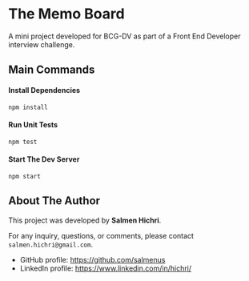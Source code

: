 # The Memo Board

A mini project developed for BCG-DV as part of a Front End Developer interview challenge.

## Main Commands

#### Install Dependencies

```
npm install
```

#### Run Unit Tests

```
npm test
```

#### Start The Dev Server

```
npm start
```

## About The Author

This project was developed by **Salmen Hichri**.

For any inquiry, questions, or comments, please contact `salmen.hichri@gmail.com`.

* GitHub profile: https://github.com/salmenus
* LinkedIn profile: https://www.linkedin.com/in/hichri/
